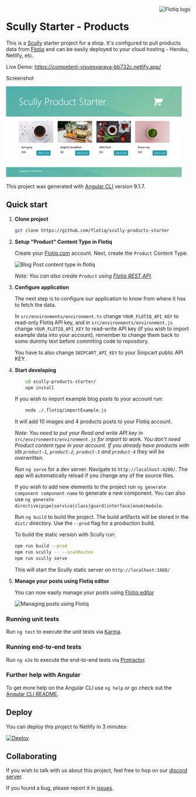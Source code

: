 <a href="https://flotiq.com/">
    <img src="https://editor.flotiq.com/fonts/fq-logo.svg" alt="Flotiq logo" title="Flotiq" align="right" height="60" />
</a>

Scully Starter - Products
========================

This is a [Scully](https://scully.io/) starter project for a shop. It's configured to pull products data from [Flotiq](https://flotiq.com) and can be easily deployed to your cloud hosting - Heroku, Netlify, etc.

Live Demo: https://competent-visvesvaraya-bb732c.netlify.app/

Screenshot

<img src="https://github.com/flotiq/scully-products-starter/raw/master/docs/flotiq-starter-products.png" width=480 />

This project was generated with [Angular CLI](https://github.com/angular/angular-cli) version 9.1.7.

## Quick start

1. **Clone project**

    ```bash
   git clone https://github.com/flotiq/scully-products-starter
   ```

1. **Setup "Product" Content Type in Flotiq**

   Create your [Flotiq.com](https://flotiq.com) account. Next, create the `Product` Content Type:

   ![Blog Post content type in flotiq](docs/create-definition.png)
    
   _Note: You can also create `Product` using [Flotiq REST API](https://flotiq.com/docs/API/)._ 

1. **Configure application**
    
    The next step is to configure our application to know from where it has to fetch the data.
    
    In `src/environments/environment.ts` change `YOUR_FLOTIQ_API_KEY` to read-only Flotiq API key, and in `src/environments/environment.js` change `YOUR_FLOTIQ_API_KEY` to read-write API key (if you wish to import example data into your account), remember to change them back to some dummy text before commiting code to repository.
    
    You have to also change `SNIPCART_API_KEY` to your Snipcart public API KEY.
    
1.  **Start developing**

    ```sh
        cd scully-products-starter/
        npm install
    ```
    If you wish to import example blog posts to your account run:
            
    ```sh
        node ./.flotiq/importExample.js
    ```
    
    It will add 10 images and 4 products posts to your Flotiq account.
        
    _Note: You need to put your Read and write API key in `src/environments/environment.js` for import to work. You don't need Product content type in your account. If you already have products with ids `product-1`, `product-2`, `product-3` and `product-4` they will be overwritten._

    Run `ng serve` for a dev server. Navigate to `http://localhost:4200/`. The app will automatically reload if you change any of the source files.

    If you wish to add new elements to the project run `ng generate component component-name` to generate a new component. You can also use `ng generate directive|pipe|service|class|guard|interface|enum|module`.

    Run `ng build` to build the project. The build artifacts will be stored in the `dist/` directory. Use the `--prod` flag for a production build.
    
    To build the static version with Scully run:
    
    ```sh
    npm run build --prod
    npm run scully -- --scanRoutes
    npm run scully serve
    ```
    
    This will start the Scully static server on `http://localhost:1668/`

1. **Manage your posts using Flotiq editor**
      
    You can now easily manage your posts using [Flotiq editor](https://editor.flotiq.com)
    
    ![Managing posts using Flotiq](docs/manage-blogposts.png)

### Running unit tests

Run `ng test` to execute the unit tests via [Karma](https://karma-runner.github.io).

### Running end-to-end tests

Run `ng e2e` to execute the end-to-end tests via [Protractor](http://www.protractortest.org/).

### Further help with Angular

To get more help on the Angular CLI use `ng help` or go check out the [Angular CLI README](https://github.com/angular/angular-cli/blob/master/README.md).

## Deploy

  You can deploy this project to Netlify in 3 minutes:
  
  [![Deploy](https://www.netlify.com/img/deploy/button.svg)](https://app.netlify.com/start/deploy?repository=https://github.com/flotiq/scully-products-starter)


## Collaborating

   If you wish to talk with us about this project, feel free to hop on our [discord server](https://discord.gg/FwXcHnX).
   
   If you found a bug, please report it in [issues](https://github.com/flotiq/scully-products-starter/issues).
